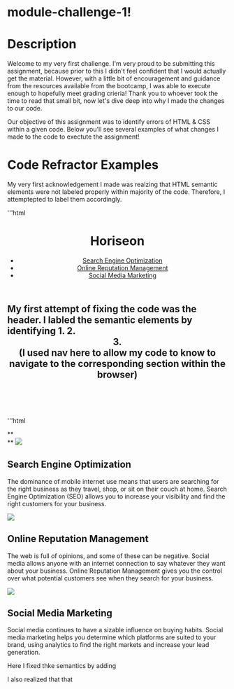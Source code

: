 # module-challenge-1!

# Description 
Welcome to my very first challenge. I'm very proud to be submitting this assignment, because prior to this I didn't feel confident that I would actually get the material. However, with a little bit of encouragement and guidance from the resources available from the bootcamp, I was able to execute enough to hopefully meet grading crieria! Thank you to whoever took the time to read that small bit, now let's dive deep into why I made the changes to our code.

Our objective of this assignment was to identify errors of HTML & CSS within a given code. Below you'll see several examples of what changes I made to the code to exectute the assignment!

# Code Refractor Examples 


My very first acknowledgement I made was realzing that HTML semantic elements were not labeled properly within majority of the code. Therefore, I attemptepted to label them accordingly. 

'''html 
<body>
    <header>
        <h1>Hori<span class="seo">seo</span>n</h1>
        <nav>
            <ul>
                <li>
                    <a href="#search-engine-optimization">Search Engine Optimization</a>
                </li>
                <li>
                    <a href="#online-reputation-management">Online Reputation Management</a>
                </li>
                <li>
                    <a href="#social-media-marketing">Social Media Marketing</a>
                </li>
            </ul>
        </nav>
    </header>

My first attempt of fixing the code was the header.
I labled the semantic elements by identifying 1. <body> 2. <header> 3. <nav> (I used nav here to allow my code to know to navigate to the corresponding section within the browser)
-------------------------------------------------------------------------------------------------------------------------------------------------------------
'''html
<section class="content">
  **      <article id="search-engine-optimization" class="search-engine-optimization">**
            <img src="./assets/images/search-engine-optimization.jpg" class="float-left" />
            <h2>Search Engine Optimization</h2>
            <p>
                The dominance of mobile internet use means that users are searching for the right business as they travel, shop, or sit on their couch at home. Search Engine Optimization (SEO) allows you to increase your visibility and find the right customers for your business.
            </p>
        </article>
        <article id="online-reputation-management" class="online-reputation-management">
            <img src="./assets/images/online-reputation-management.jpg" class="float-right" />
            <h2>Online Reputation Management</h2>
            <p>
                The web is full of opinions, and some of these can be negative. Social media allows anyone with an internet connection to say whatever they want about your business. Online Reputation Management gives you the control over what potential customers see when they search for your business.
            </p>
        </article>
        <article id="social-media-marketing" class="social-media-marketing">
            <img src="./assets/images/social-media-marketing.jpg" class="float-left" />
            <h2>Social Media Marketing</h2>
            <p>
                Social media continues to have a sizable influence on buying habits. Social media marketing helps you determine which platforms are suited to your brand, using analytics to find the right markets and increase your lead generation.
            </p>
        </article>
    </section>    

Here I fixed thke semantics by adding <section> <arctile>
I also realized that that 
